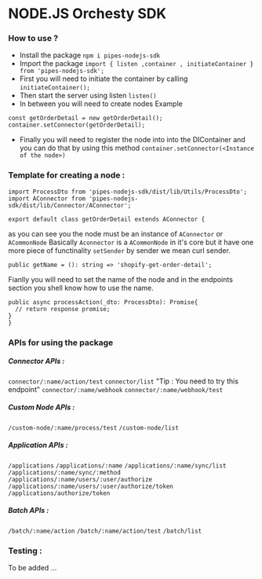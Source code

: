 # NODE.JS Orchesty SDK

### How to use ?

- Install the package `npm i pipes-nodejs-sdk`
- Import the package ``import { listen ,container , initiateContainer } from 'pipes-nodejs-sdk';``
- First you will need to initiate the container by calling `initiateContainer();`
- Then start the server using listen `listen()`
- In between you will need to create nodes Example
```
const getOrderDetail = new getOrderDetail();
container.setConnector(getOrderDetail);
```
- Finally you will need to register the node into into the DIContainer and you can do that by using this method `container.setConnector(<Instance of the node>)`

### Template for creating a node :
```
import ProcessDto from 'pipes-nodejs-sdk/dist/lib/Utils/ProcessDto';
import AConnector from 'pipes-nodejs-sdk/dist/lib/Connector/AConnector';
```

``` 
export default class getOrderDetail extends AConnector {
```
as you can see you the node must be an instance of
`AConnector` or `ACommonNode` Basically `Aconnector` is a `ACommonNode` in it's core but it have one more piece of functinality
`setSender` by sender we mean curl sender.
``` 
public getName = (): string => 'shopify-get-order-detail';
```

Fianlly you will need to set the name of the node and in the endpoints section you shell know how to use the name.

  ```
  public async processAction(_dto: ProcessDto): Promise{
    // return response promise;
  }
}
```

### APIs for using the package

##### Connector APIs :
`connector/:name/action/test`
`connector/list` "Tip : You need to try this endpoint"
`connector/:name/webhook`
`connector/:name/webhook/test`

##### Custom Node APIs :

`/custom-node/:name/process/test`
`/custom-node/list`

##### Application APIs :

`/applications`
`/applications/:name`
`/applications/:name/sync/list`
`/applications/:name/sync/:method`
`/applications/:name/users/:user/authorize`
`/applications/:name/users/:user/authorize/token`
`/applications/authorize/token`

##### Batch APIs :

`/batch/:name/action`
`/batch/:name/action/test`
`/batch/list`

### Testing :

To be added ...


